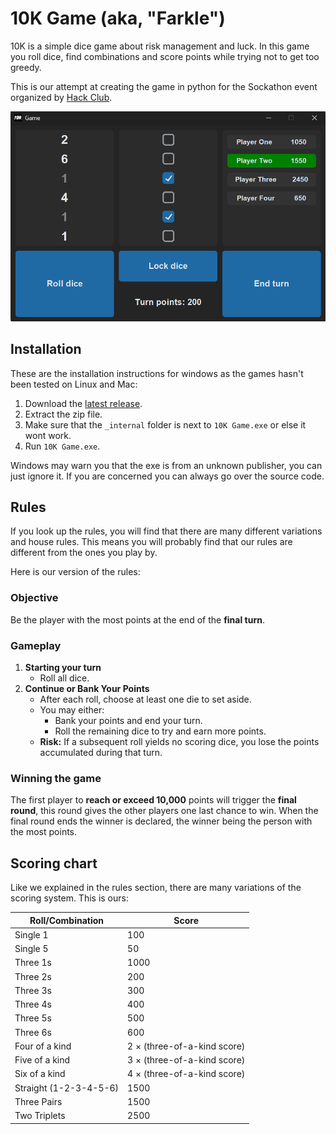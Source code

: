 # 10K Game (aka, "Farkle")

10K is a simple dice game about risk management and luck. In this game you roll dice, find combinations and score points while trying not to get too greedy.

This is our attempt at creating the game in python for the Sockathon event organized by [Hack Club](https://hackclub.com/).

![Game Image](images/game_image.png)

## Installation

These are the installation instructions for windows as the games hasn't been tested on Linux and Mac:

1. Download the [latest release](https://github.com/Kre0ns/10k-game/releases/latest).
2. Extract the zip file.
3. Make sure that the `_internal` folder is next to `10K Game.exe` or else it wont work.
4. Run `10K Game.exe`. 

Windows may warn you that the exe is from an unknown publisher, you can just ignore it. If you are concerned you can always go over the source code.

## Rules

If you look up the rules, you will find that there are many different variations and house rules. This means you will probably find that our rules are different from the ones you play by.

Here is our version of the rules:

### Objective

Be the player with the most points at the end of the **final turn**.

### Gameplay

1. **Starting your turn**
   *  Roll all dice.
2. **Continue or Bank Your Points**
   * After each roll, choose at least one die to set aside.
   * You may either:
        * Bank your points and end your turn.
        * Roll the remaining dice to try and earn more points.
   * **Risk:** If a subsequent roll yields no scoring dice, you lose the points accumulated during that turn.

### Winning the game

The first player to **reach or exceed 10,000** points will trigger the **final round**, this round gives the other players one last chance to win. When the final round ends the winner is declared, the winner being the person with the most points.

## Scoring chart

Like we explained in the rules section, there are many variations of the scoring system. This is ours:

| Roll/Combination       | Score                       |
| ---------------------- | --------------------------- |
| Single 1               | 100                         |
| Single 5               | 50                          |
| Three 1s               | 1000                        |
| Three 2s               | 200                         |
| Three 3s               | 300                         |
| Three 4s               | 400                         |
| Three 5s               | 500                         |
| Three 6s               | 600                         |
| Four of a kind         | 2 × (three-of-a-kind score) |
| Five of a kind         | 3 × (three-of-a-kind score) |
| Six of a kind          | 4 × (three-of-a-kind score) |
| Straight (1-2-3-4-5-6) | 1500                        |
| Three Pairs            | 1500                        |
| Two Triplets           | 2500                        |
